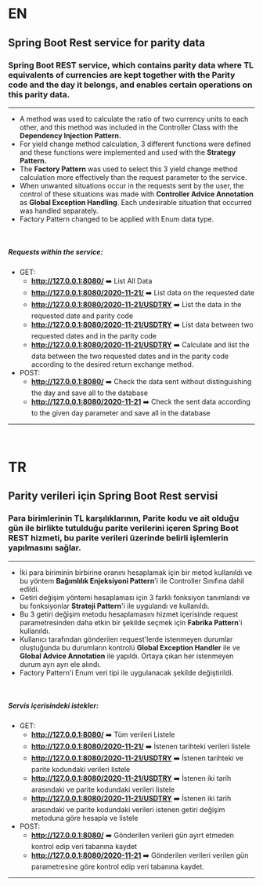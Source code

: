 # EN

## Spring Boot Rest service for parity data
### Spring Boot REST service, which contains parity data where TL equivalents of currencies are kept together with the Parity code and the day it belongs, and enables certain operations on this parity data.

------------------

- A method was used to calculate the ratio of two currency units to each other, and this method was included in the Controller Class with the **Dependency Injection Pattern.**
- For yield change method calculation, 3 different functions were defined and these functions were implemented and used with the **Strategy Pattern.**
- The **Factory Pattern** was used to select this 3 yield change method calculation more effectively than the request parameter to the service.
- When unwanted situations occur in the requests sent by the user, the control of these situations was made with **Controller Advice Annotation** as **Global Exception Handling**. Each undesirable situation that occurred was handled separately.
- Factory Pattern changed to be applied with Enum data type.


&nbsp;


##### Requests within the service:

- GET:
  - **http://127.0.0.1:8080/** :arrow_right: List All Data
  - **http://127.0.0.1:8080/2020-11-21/** :arrow_right: List data on the requested date
  - **http://127.0.0.1:8080/2020-11-21/USDTRY** :arrow_right: List the data in the requested date and parity code
  - **http://127.0.0.1:8080/2020-11-21/USDTRY** :arrow_right: List data between two requested dates and in the parity code
  - **http://127.0.0.1:8080/2020-11-21/USDTRY** :arrow_right: Calculate and list the data between the two requested dates and in the parity code according to the desired return exchange method.
- POST:
  - **http://127.0.0.1:8080/** :arrow_right: Check the data sent without distinguishing the day and save all to the database
  - **http://127.0.0.1:8080/2020-11-21** :arrow_right: Check the sent data according to the given day parameter and save all in the database

------------------



&nbsp;
&nbsp;



# TR 

## Parity verileri için Spring Boot Rest servisi
### Para birimlerinin TL karşılıklarının, Parite kodu ve ait olduğu gün ile birlikte tutulduğu parite verilerini içeren Spring Boot REST hizmeti, bu parite verileri üzerinde belirli işlemlerin yapılmasını sağlar.

------------------

- İki para biriminin birbirine oranını hesaplamak için bir metod kullanıldı ve bu yöntem **Bağımlılık Enjeksiyoni Pattern**'i ile Controller Sınıfına dahil edildi. 
- Getiri değişim yöntemi hesaplaması için 3 farklı fonksiyon tanımlandı ve bu fonksiyonlar **Strateji Pattern**'i ile uygulandı ve kullanıldı.
- Bu 3 getiri değişim metodu hesaplamasını hizmet içerisinde request parametresinden daha etkin bir şekilde seçmek için **Fabrika Pattern**'i kullanıldı.
- Kullanıcı tarafından gönderilen request'lerde istenmeyen durumlar oluştuğunda bu durumların kontrolü **Global Exception Handler** ile ve **Global Advice Annotation** ile yapıldı. Ortaya çıkan her istenmeyen durum ayrı ayrı ele alındı.
- Factory Pattern'i Enum veri tipi ile uygulanacak şekilde değiştirildi.  


&nbsp;


##### Servis içerisindeki istekler:

- GET:
  - **http://127.0.0.1:8080/** :arrow_right: Tüm verileri Listele
  - **http://127.0.0.1:8080/2020-11-21/** :arrow_right: İstenen tarihteki verileri listele
  - **http://127.0.0.1:8080/2020-11-21/USDTRY** :arrow_right: İstenen tarihteki ve parite kodundaki verileri listele
  - **http://127.0.0.1:8080/2020-11-21/USDTRY** :arrow_right: İstenen iki tarih arasındaki ve parite kodundaki verileri listele
  - **http://127.0.0.1:8080/2020-11-21/USDTRY** :arrow_right: İstenen iki tarih arasındaki ve parite kodundaki verileri istenen getiri değişim metoduna göre hesapla ve listele
- POST:
  - **http://127.0.0.1:8080/** :arrow_right: Gönderilen verileri gün ayırt etmeden kontrol edip veri tabanına kaydet
  - **http://127.0.0.1:8080/2020-11-21** :arrow_right: Gönderilen verileri verilen gün parametresine göre kontrol edip veri tabanına kaydet.

------------------
